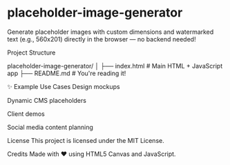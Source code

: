 

# placeholder-image-generator
Generate placeholder images with custom dimensions and watermarked text (e.g., 560x201) directly in the browser — no backend needed!

Project Structure




placeholder-image-generator/
│
├── index.html         # Main HTML + JavaScript app
├── README.md          # You're reading it!



✨ Example Use Cases
Design mockups

Dynamic CMS placeholders

Client demos

Social media content planning



License
This project is licensed under the MIT License.


Credits
Made with ❤️ using HTML5 Canvas and JavaScript.

